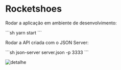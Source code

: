 <h1>Rocketshoes</h1>

<p>Rodar a aplicação em ambiente de desenvolvimento: </p>
```sh
yarn start
```

<p>Rodar a API criada com o JSON Server: </p>
```sh
json-server server.json -p 3333
```

![detalhe](detalhe.png)
